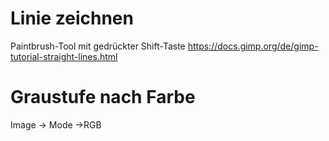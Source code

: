 # Linie zeichnen

Paintbrush-Tool mit gedrückter Shift-Taste
https://docs.gimp.org/de/gimp-tutorial-straight-lines.html

# Graustufe nach Farbe

Image -> Mode ->RGB
